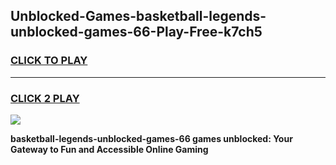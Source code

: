
## Unblocked-Games-basketball-legends-unblocked-games-66-Play-Free-k7ch5
<h3>
<a href="https://premium76.site?title=basketball-legends-unblocked-games-66&ref=09A">CLICK TO PLAY</a></h3>
<hr>

<h3>
<a href="https://premium76.site?title=basketball-legends-unblocked-games-66&ref=09A">CLICK 2 PLAY</a>
  
</h3>

<a href="https://premium76.site?title=basketball-legends-unblocked-games-66&ref=09A"><img src="https://clearcache.store/games.png"></a>


**basketball-legends-unblocked-games-66 games unblocked: Your Gateway to Fun and Accessible Online Gaming**
